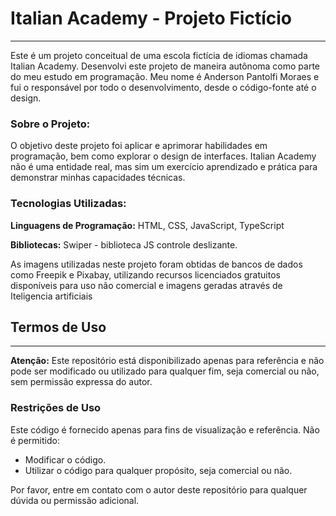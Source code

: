 # Italian Academy - Projeto Fictício
---

Este é um projeto conceitual de uma escola fictícia de idiomas chamada Italian Academy. Desenvolvi este projeto de maneira autônoma como parte do meu estudo em programação. Meu nome é Anderson Pantolfi Moraes e fui o responsável por todo o desenvolvimento, desde o código-fonte até o design.

### Sobre o Projeto:

O objetivo deste projeto foi aplicar e aprimorar habilidades em programação, bem como explorar o design de interfaces. Italian Academy não é uma entidade real, mas sim um exercício aprendizado e prática para demonstrar minhas capacidades técnicas.

### Tecnologias Utilizadas:

**Linguagens de Programação:** HTML, CSS, JavaScript, TypeScript

**Bibliotecas:** Swiper - biblioteca JS controle deslizante.

As imagens utilizadas neste projeto foram obtidas de bancos de dados como Freepik e Pixabay, utilizando recursos licenciados gratuitos disponíveis para uso não comercial e imagens geradas através de Iteligencia artificiais

## Termos de Uso
---

**Atenção:** Este repositório está disponibilizado apenas para referência e não pode ser modificado ou utilizado para qualquer fim, seja comercial ou não, sem permissão expressa do autor.

### Restrições de Uso

Este código é fornecido apenas para fins de visualização e referência. Não é permitido:

- Modificar o código.
- Utilizar o código para qualquer propósito, seja comercial ou não.

Por favor, entre em contato com o autor deste repositório para qualquer dúvida ou permissão adicional.
